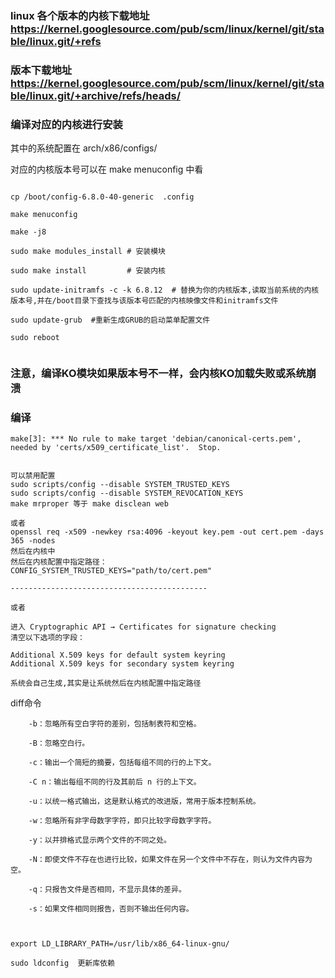 ### linux 各个版本的内核下载地址 https://kernel.googlesource.com/pub/scm/linux/kernel/git/stable/linux.git/+refs

### 版本下载地址 https://kernel.googlesource.com/pub/scm/linux/kernel/git/stable/linux.git/+archive/refs/heads/

### 编译对应的内核进行安装


其中的系统配置在 arch/x86/configs/



对应的内核版本号可以在 make menuconfig  中看

```

cp /boot/config-6.8.0-40-generic  .config 

make menuconfig  

make -j8 

sudo make modules_install # 安装模块

sudo make install         # 安装内核

sudo update-initramfs -c -k 6.8.12  # 替换为你的内核版本,读取当前系统的内核版本号,并在/boot目录下查找与该版本号匹配的内核映像文件和initramfs文件

sudo update-grub  #重新生成GRUB的启动菜单配置文件
 
sudo reboot


```

### 注意，编译KO模块如果版本号不一样，会内核KO加载失败或系统崩溃

### 编译 

```
make[3]: *** No rule to make target 'debian/canonical-certs.pem', 
needed by 'certs/x509_certificate_list'.  Stop.


可以禁用配置
sudo scripts/config --disable SYSTEM_TRUSTED_KEYS
sudo scripts/config --disable SYSTEM_REVOCATION_KEYS
make mrproper 等于 make disclean web

或者
openssl req -x509 -newkey rsa:4096 -keyout key.pem -out cert.pem -days 365 -nodes
然后在内核中
然后在内核配置中指定路径：
CONFIG_SYSTEM_TRUSTED_KEYS="path/to/cert.pem"

--------------------------------------------

或者

进入 Cryptographic API → Certificates for signature checking
清空以下选项的字段：

Additional X.509 keys for default system keyring
Additional X.509 keys for secondary system keyring

系统会自己生成,其实是让系统然后在内核配置中指定路径

```
diff命令

        -b：忽略所有空白字符的差别，包括制表符和空格。

        -B：忽略空白行。

        -c：输出一个简短的摘要，包括每组不同的行的上下文。

        -C n：输出每组不同的行及其前后 n 行的上下文。

        -u：以统一格式输出，这是默认格式的改进版，常用于版本控制系统。

        -w：忽略所有非字母数字字符，即只比较字母数字字符。

        -y：以并排格式显示两个文件的不同之处。

        -N：即使文件不存在也进行比较，如果文件在另一个文件中不存在，则认为文件内容为空。

        -q：只报告文件是否相同，不显示具体的差异。

        -s：如果文件相同则报告，否则不输出任何内容。

```


export LD_LIBRARY_PATH=/usr/lib/x86_64-linux-gnu/

sudo ldconfig  更新库依赖
